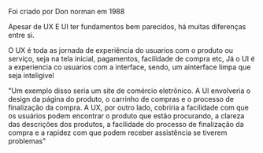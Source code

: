 
Foi criado por Don norman em 1988


Apesar de UX E UI ter fundamentos bem parecidos, há muitas diferenças entre si.

O UX é toda as jornada de experiência do usuarios com o produto ou serviço, seja na tela inicial, pagamentos, facilidade de compra etc, Já o UI é a experiencia co usuarios com a interface, sendo, um ainterface limpa que seja inteligivel

"Um exemplo disso seria um site de comércio eletrônico. A UI envolveria o design da página do produto, o carrinho de compras e o processo de finalização da compra. A UX, por outro lado, cobriria a facilidade com que os usuários podem encontrar o produto que estão procurando, a clareza das descrições dos produtos, a facilidade do processo de finalização da compra e a rapidez com que podem receber assistência se tiverem problemas"


